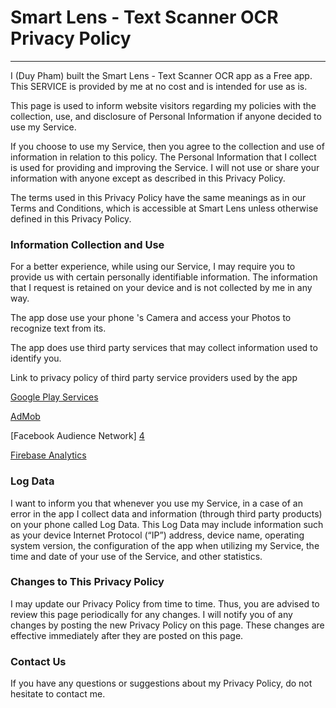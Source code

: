 # Smart Lens - Text Scanner OCR Privacy Policy
----

I (Duy Pham) built the Smart Lens - Text Scanner OCR app as a Free app. This SERVICE is provided by me at no cost and is intended for use as is.

This page is used to inform website visitors regarding my policies with the collection, use, and disclosure of Personal Information if anyone decided to use my Service.

If you choose to use my Service, then you agree to the collection and use of information in relation to this policy. The Personal Information that I collect is used for providing and improving the Service. I will not use or share your information with anyone except as described in this Privacy Policy.

The terms used in this Privacy Policy have the same meanings as in our Terms and Conditions, which is accessible at Smart Lens unless otherwise defined in this Privacy Policy.

### Information Collection and Use

For a better experience, while using our Service, I may require you to provide us with certain personally identifiable information. The information that I request is retained on your device and is not collected by me in any way.

The app dose use your phone 's Camera and access your Photos to recognize text from its.

The app does use third party services that may collect information used to identify you.

Link to privacy policy of third party service providers used by the app

[Google Play Services][1]

[AdMob][2]

[Facebook Audience Network] [4]

[Firebase Analytics][3]

### Log Data

I want to inform you that whenever you use my Service, in a case of an error in the app I collect data and information (through third party products) on your phone called Log Data. This Log Data may include information such as your device Internet Protocol (“IP”) address, device name, operating system version, the configuration of the app when utilizing my Service, the time and date of your use of the Service, and other statistics.

### Changes to This Privacy Policy

I may update our Privacy Policy from time to time. Thus, you are advised to review this page periodically for any changes. I will notify you of any changes by posting the new Privacy Policy on this page. These changes are effective immediately after they are posted on this page.

### Contact Us

If you have any questions or suggestions about my Privacy Policy, do not hesitate to contact me.

[1]: https://www.google.com/policies/privacy/
[2]: https://support.google.com/admob/answer/6128543?hl=en
[3]: https://firebase.google.com/policies/analytics
[4]: https://developers.facebook.com/products/audience-network
